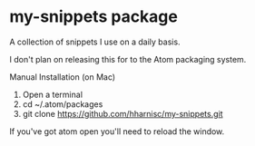 # my-snippets package

A collection of snippets I use on a daily basis.

I don't plan on releasing this for to the Atom packaging system.

Manual Installation (on Mac)

1. Open a terminal
2. cd ~/.atom/packages
3. git clone https://github.com/hharnisc/my-snippets.git

If you've got atom open you'll need to reload the window.
